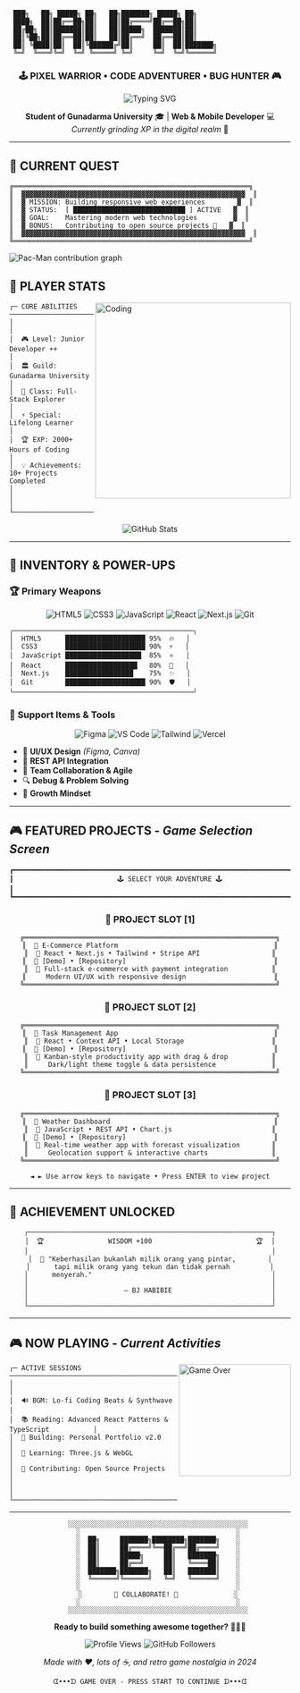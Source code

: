 ```
 ███╗   ██╗ █████╗ ██╗   ██╗███████╗ █████╗ ██╗     
 ████╗  ██║██╔══██╗██║   ██║██╔════╝██╔══██╗██║     
 ██╔██╗ ██║███████║██║   ██║█████╗  ███████║██║     
 ██║╚██╗██║██╔══██║██║   ██║██╔══╝  ██╔══██║██║     
 ██║ ╚████║██║  ██║╚██████╔╝██║     ██║  ██║███████╗
 ╚═╝  ╚═══╝╚═╝  ╚═╝ ╚═════╝ ╚═╝     ╚═╝  ╚═╝╚══════╝
```

<div align="center">

### 🕹️ **PIXEL WARRIOR** • **CODE ADVENTURER** • **BUG HUNTER** 🎮

<img src="https://readme-typing-svg.herokuapp.com?font=Fira+Code&size=22&duration=3000&pause=1000&color=00FF41&center=true&vCenter=true&width=600&lines=Building+Pixel-Perfect+Web+Experiences;Debugging+with+Retro+Style;React+%E2%80%A2+Next.js+%E2%80%A2+JavaScript+Wizard;Ready+for+New+Adventures!" alt="Typing SVG" />

**Student of Gunadarma University** 🎓 | **Web & Mobile Developer** 💻  
*Currently grinding XP in the digital realm* 👾

</div>

---

## 🎯 **CURRENT QUEST**

```
╔═══════════════════════════════════════════════════════════╗
║  ▓▓▓▓▓▓▓▓▓▓▓▓▓▓▓▓▓▓▓▓▓▓▓▓▓▓▓▓▓▓▓▓▓▓▓▓▓▓▓▓▓▓▓▓▓▓▓▓▓▓▓▓▓▓▓▓  ║
║  ▓ MISSION: Building responsive web experiences        ▓  ║
║  ▓ STATUS:  [ ████████████████████████████ ] ACTIVE   ▓  ║
║  ▓ GOAL:    Mastering modern web technologies         ▓  ║
║  ▓ BONUS:   Contributing to open source projects 🌟   ▓  ║
║  ▓▓▓▓▓▓▓▓▓▓▓▓▓▓▓▓▓▓▓▓▓▓▓▓▓▓▓▓▓▓▓▓▓▓▓▓▓▓▓▓▓▓▓▓▓▓▓▓▓▓▓▓▓▓▓▓  ║
╚═══════════════════════════════════════════════════════════╝
```

<picture>
  <source media="(prefers-color-scheme: dark)" srcset="https://raw.githubusercontent.com/[naufalyuu1234]/[naufalyuu1234]/output/pacman-contribution-graph-dark.svg">
  <source media="(prefers-color-scheme: light)" srcset="https://raw.githubusercontent.com/[naufalyuu1234]/[naufalyuu1234]/output/pacman-contribution-graph.svg">
  <img alt="Pac-Man contribution graph" src="https://raw.githubusercontent.com/[naufalyuu1234]/[naufalyuu1234]/output/pacman-contribution-graph.svg">
</picture>


## 💾 **PLAYER STATS**

<img align="right" alt="Coding" width="350" src="https://media.giphy.com/media/qgQUggAC3Pfv687qPC/giphy.gif">

```
┌─ CORE ABILITIES ─────────────────────────────────────────┐
│                                                          │
│  🎮 Level: Junior Developer ++                          │
│  🏛️ Guild: Gunadarma University                          │
│  🚀 Class: Full-Stack Explorer                          │
│  ⚡ Special: Lifelong Learner                           │
│  🏆 EXP: 2000+ Hours of Coding                          │
│  💡 Achievements: 10+ Projects Completed                │
│                                                          │
└──────────────────────────────────────────────────────────┘
```

<div align="center">

![GitHub Stats](https://github-readme-stats.vercel.app/api?username=YOUR_USERNAME&theme=synthwave&show_icons=true&hide_border=true&count_private=true)

</div>

---

## 🔧 **INVENTORY & POWER-UPS**

### 🏆 **Primary Weapons**

<div align="center">

![HTML5](https://img.shields.io/badge/HTML5-E34F26?style=for-the-badge&logo=html5&logoColor=white&labelColor=000000)
![CSS3](https://img.shields.io/badge/CSS3-1572B6?style=for-the-badge&logo=css3&logoColor=white&labelColor=000000)
![JavaScript](https://img.shields.io/badge/JavaScript-F7DF1E?style=for-the-badge&logo=javascript&logoColor=black&labelColor=000000)
![React](https://img.shields.io/badge/React-61DAFB?style=for-the-badge&logo=react&logoColor=black&labelColor=000000)
![Next.js](https://img.shields.io/badge/Next.js-000000?style=for-the-badge&logo=nextdotjs&logoColor=white)
![Git](https://img.shields.io/badge/Git-F05032?style=for-the-badge&logo=git&logoColor=white&labelColor=000000)

</div>

```
╭─────────────────────────────────────────────╮
│  HTML5      ████████████████████ 95%  🔥   │
│  CSS3       ████████████████████ 90%  ⚡   │
│  JavaScript ███████████████████  85%  ⭐   │
│  React      ██████████████████   80%  🚀   │
│  Next.js    █████████████████    75%  ✨   │
│  Git        ████████████████████ 90%  🛡️   │
╰─────────────────────────────────────────────╯
```

### 🎒 **Support Items & Tools**

<div align="center">

![Figma](https://img.shields.io/badge/Figma-F24E1E?style=flat-square&logo=figma&logoColor=white)
![VS Code](https://img.shields.io/badge/VS%20Code-007ACC?style=flat-square&logo=visualstudiocode&logoColor=white)
![Tailwind](https://img.shields.io/badge/Tailwind-38B2AC?style=flat-square&logo=tailwind-css&logoColor=white)
![Vercel](https://img.shields.io/badge/Vercel-000000?style=flat-square&logo=vercel&logoColor=white)

</div>

- 🎨 **UI/UX Design** *(Figma, Canva)*
- 🔗 **REST API Integration**
- 🤝 **Team Collaboration & Agile**
- 🔍 **Debug & Problem Solving**
- 🧠 **Growth Mindset**

---

## 🎮 **FEATURED PROJECTS** - *Game Selection Screen*

```
┏━━━━━━━━━━━━━━━━━━━━━━━━━━━━━━━━━━━━━━━━━━━━━━━━━━━━━━━━━━━━━━━━━━━━━━━━━━━━━━┓
┃                          🕹️ SELECT YOUR ADVENTURE 🕹️                          ┃
┗━━━━━━━━━━━━━━━━━━━━━━━━━━━━━━━━━━━━━━━━━━━━━━━━━━━━━━━━━━━━━━━━━━━━━━━━━━━━━━┛
```

<div align="center">

### 🌟 **PROJECT SLOT [1]**
```
╔═══════════════════════════════════════════════════════════════╗
║  🎯 E-Commerce Platform                                       ║
║  🧩 React • Next.js • Tailwind • Stripe API                  ║
║  💾 [Demo] • [Repository]                                     ║
║  📝 Full-stack e-commerce with payment integration           ║
║     Modern UI/UX with responsive design                      ║
╚═══════════════════════════════════════════════════════════════╝
```

### 🌟 **PROJECT SLOT [2]**
```
╔═══════════════════════════════════════════════════════════════╗
║  🎯 Task Management App                                       ║
║  🧩 React • Context API • Local Storage                      ║
║  💾 [Demo] • [Repository]                                     ║
║  📝 Kanban-style productivity app with drag & drop           ║
║     Dark/light theme toggle & data persistence              ║
╚═══════════════════════════════════════════════════════════════╝
```

### 🌟 **PROJECT SLOT [3]**
```
╔═══════════════════════════════════════════════════════════════╗
║  🎯 Weather Dashboard                                         ║
║  🧩 JavaScript • REST API • Chart.js                         ║
║  💾 [Demo] • [Repository]                                     ║
║  📝 Real-time weather app with forecast visualization        ║
║     Geolocation support & interactive charts                ║
╚═══════════════════════════════════════════════════════════════╝
```

</div>

<div align="center">

```
◄ ► Use arrow keys to navigate • Press ENTER to view project
```

</div>

---

## 🌟 **ACHIEVEMENT UNLOCKED**

<div align="center">

```
┌─────────────────────────────────────────────────────────────┐
│  🏆                WISDOM +100                          🏆  │
│                                                             │
│  💭 "Keberhasilan bukanlah milik orang yang pintar,        │
│      tapi milik orang yang tekun dan tidak pernah          │
│      menyerah."                                             │
│                                                             │
│                        — BJ HABIBIE                         │
│                                                             │
└─────────────────────────────────────────────────────────────┘
```

</div>

---

## 🎮 **NOW PLAYING** - *Current Activities*

<img align="right" alt="Game Over" width="200" src="https://media.giphy.com/media/LmNwrBhejkK9EFP504/giphy.gif">

```
┌─ ACTIVE SESSIONS ────────────────────────────────────────────┐
│                                                              │
│  🔊 BGM: Lo-fi Coding Beats & Synthwave                     │
│  📚 Reading: Advanced React Patterns & TypeScript           │
│  🎯 Building: Personal Portfolio v2.0                       │
│  🌱 Learning: Three.js & WebGL                              │
│  🤝 Contributing: Open Source Projects                      │
│                                                              │
└──────────────────────────────────────────────────────────────┘
```

---

<div align="center">

```
    ░░░░░░░░░░░░░░░░░░░░░░░░░░░░░░░░░░░░░░░░░░░░░
    ░                                       ░
    ░  ██╗     ███████╗████████╗███████╗    ░
    ░  ██║     ██╔════╝╚══██╔══╝██╔════╝    ░
    ░  ██║     █████╗     ██║   ███████╗    ░
    ░  ██║     ██╔══╝     ██║   ╚════██║    ░
    ░  ███████╗███████╗   ██║   ███████║    ░
    ░  ╚══════╝╚══════╝   ╚═╝   ╚══════╝    ░
    ░                                       ░
    ░        🚀 COLLABORATE! 🚀              ░
    ░                                       ░
    ░░░░░░░░░░░░░░░░░░░░░░░░░░░░░░░░░░░░░░░░░░░░░
```

**Ready to build something awesome together?** 👾💾🔧

<div align="center">

![Profile Views](https://komarev.com/ghpvc/?username=YOUR_USERNAME&color=blueviolet&style=pixel)
![GitHub Followers](https://img.shields.io/github/followers/YOUR_USERNAME?style=social)

</div>

*Made with ❤️, lots of ☕, and retro game nostalgia in 2024*

```
ᗧ•••ᗤ GAME OVER - PRESS START TO CONTINUE ᗤ•••ᗧ
```

</div>
